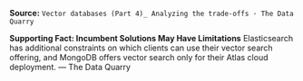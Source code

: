 **Source:** `Vector databases (Part 4)_ Analyzing the trade-offs · The Data Quarry`

**Supporting Fact: Incumbent Solutions May Have Limitations**
Elasticsearch has additional constraints on which clients can use their vector search offering, and MongoDB offers vector search only for their Atlas cloud deployment. — The Data Quarry
